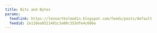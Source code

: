 ```yaml
---
title: Bits and Bytes
params:
  feedlink: https://lennartkolmodin.blogspot.com/feeds/posts/default
  feedid: 2e118ea8521481c3a00c353dfe4c666e
---
```

